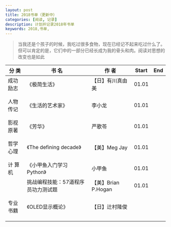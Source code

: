 ```yaml
---
layout: post
title: 2018书单（更新中）
categories: [阅读, 记录]
description: 计划并记录2018年书单
keywords: 2018,书单, 
---
```


>当我还是个孩子的时候，我吃过很多食物，现在已经记不起来吃过什么了。
>但可以肯定的是，它们中的一部分已经长成为我的骨头和肉。阅读对思想的改变也是如此


|    分  类      |       书  名           |    作  者      | Start |  End  |
|------|------|------|------|------|
|    成功励志    |      《极简生活》      |【日】有川真由美| 01.01 |       |
|                |                        |                |       |       |
|                |                        |                |       |       |
|    人物传记    |    《生活的艺术家》    |      李小龙    | 01.01 |       |
|                |                        |                |       |       |
|                |                        |                |       |       |
|    影视原著    |        《芳华》        |      严歌苓    | 01.01 |       |
|                |                        |                |       |       |
|                |                        |                |       |       |
|    哲学心理    |《The defining decade》 | 【美】Meg Jay  | 01.01 |       |
|                |                        |                |       |       |
|                |                        |                |       |       |
|    计 算 机    |《小甲鱼入门学习Python》|     小甲鱼     | 01.01 |       |
|                | 挑战编程技能：57道程序员功力测试题| 【美】Brian P.Hogan | 01.01 |       |
|                |                        |                |       |       |
|                |                        |                |       |       |
|    专业书籍    |    《OLED显示概论》    | 【日】辻村隆俊 |       |       |
|                |                        |                |       |       |
|                |                        |                |       |       |
|                |                        |                |       |       |